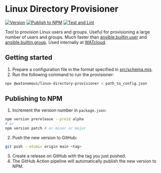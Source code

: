 # Linux Directory Provisioner

[![Version](https://img.shields.io/npm/v/@watonomous/linux-directory-provisioner)](https://npmjs.org/package/@watonomous/linux-directory-provisioner)
[![Publish to NPM](https://github.com/WATonomous/linux-directory-provisioner/actions/workflows/npm-publish-github-packages.yml/badge.svg)](https://github.com/WATonomous/linux-directory-provisioner/actions/workflows/npm-publish-github-packages.yml)
[![Test and Lint](https://github.com/WATonomous/linux-directory-provisioner/actions/workflows/test-and-lint.yml/badge.svg)](https://github.com/WATonomous/linux-directory-provisioner/actions/workflows/test-and-lint.yml)

Tool to provision Linux users and groups. Useful for provisioning a large number of users and groups. Much faster than [ansible.builtin.user](https://github.com/ansible/ansible/blob/d664f13b4a117b324f107b603e9b8e2bb9af50c5/lib/ansible/modules/user.py) and [ansible.builtin.group](https://github.com/ansible/ansible/blob/d664f13b4a117b324f107b603e9b8e2bb9af50c5/lib/ansible/modules/group.py). Used internally at [WATcloud](https://cloud.watonomous.ca).

## Getting started

1. Prepare a configuration file in the format specified in [src/schema.mjs](./src/schema.mjs).
2. Run the following command to run the provisioner:
```bash
npx @watonomous/linux-directory-provisioner < path_to_config.json
```

## Publishing to NPM

1. Increment the version number in `package.json`:
```bash
npm version prerelease --preid alpha
# or
npm version patch # or minor or major
```

2. Push the new version to GitHub:
```bash
git push --atomic origin main <tag>
```

3. Create a release on GitHub with the tag you just pushed.
4. The GitHub Action pipeline will automatically publish the new version to NPM.
